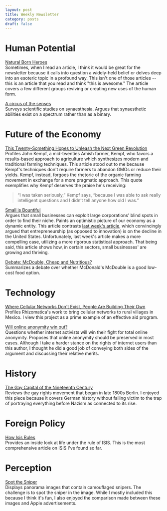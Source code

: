 ```yaml
---
layout: post
title: Weekly Newsletter
category: posts
draft: false
---
```

# Human Potential
[Natural Born Heroes](http://www.outsideonline.com/fitness/agility-and-balance/natural-born-heroes/Parkour-Fitness-Program.html)  
Sometimes, when I read an article, I think it would be great for the
newsletter because it calls into question a widely-held belief or
delves deep into an esoteric topic in a profound way. This isn't one
of those articles -- this is an article that you read and think
"this is awesome." The article covers a few different groups reviving or
creating new uses of the human form.

[A circus of the senses](http://aeon.co/magazine/psychology/are-we-all-born-with-synaesthesia/)  
Surveys scientific studies on synaesthesia. Argues that
synaesthetic abilities exist on a spectrum rather than as a binary.

# Future of the Economy
[This Twenty-Something Hopes to Unleash the Next Green Revolution](http://modernfarmer.com/2014/08/brilliant-unusual-twenty-something-hopes-unleash-next-green-revolution/)  
Profiles John Kempf, a mid-twenties Amish farmer, Kempf, who favors a results-based
approach to agriculture which synthesizes modern
and traditional farming techniques. This article stood out to me because
Kempf's techniques don't require farmers to abandon GMOs or
reduce their yields. Kempf, instead, forgoes the rhetoric of the organic
farming movement in exchange for a more pragmatic approach. This quote
exemplifies why Kempf deserves the praise he's receiving:

  > “I was taken seriously,” Kempf says, “because I was able to ask
  > really intelligent questions and I didn’t tell anyone how old I
  > was.”

[Small is Bountiful](http://www.newyorker.com/business/currency/small-bountiful-small-business-craft-beer)  
Argues that small businesses can exploit large corporations' blind spots
in order to find their niche. Paints an optimistic picture of our
economy as a dynamic entity. This article contrasts
[last week's article](http://www.gallup.com/businessjournal/180431/american-entrepreneurship-dead-alive.aspx),
which convincingly argued that entrepreneurship (as opposed to
innovation) is on the decline in the United States. Unfortunately,
last week's article makes a more compelling case, utilizing a more
rigorous statistical approach. That being said, this article
shows how, in certain sectors, small businesses' are growing and
thriving.

[Debate: McDouble, Cheap and Nutritious?](http://freakonomics.com/2013/07/11/a-burger-a-day-a-new-marketplace-podcast/)  
Summarizes a debate over whether McDonald's McDouble is a good low-cost food
option.

# Technology
[Where Cellular Networks Don't Exist, People Are Building Their Own](http://www.wired.com/2015/01/diy-cellular-phone-networks-mexico/)  
Profiles Rhizomatica's work to bring cellular networks to rural villages
in Mexico. I view this project as a prime example of an effective aid
program.

[Will online anonymity win out?](http://aeon.co/magazine/technology/will-online-anonymity-win-out/)  
Questions whether internet activists will win their fight for total
online anonymity. Proposes that online anonymity should be preserved in
most cases. Although I take a harder stance on the rights of internet
users than this author, I thought he did a good job of conveying both
sides of the argument and discussing their relative merits.

# History
[The Gay Capital of the Nineteenth Century](http://www.newyorker.com/magazine/2015/01/26/berlin-story)  
Reviews the gay rights movement that began in late 1800s Berlin. I
enjoyed this piece because it covers German history without falling
victim to the trap of portraying everything before Nazism as
connected to its rise.

# Foreign Policy
[How Isis Rules](http://www.nybooks.com/articles/archives/2015/feb/05/how-isis-rules/)  
Provides an inside look at life under the rule of ISIS. This is the most
comprehensive article on ISIS I've found so far.

# Perception
[Spot the Sniper](http://www.slate.com/blogs/behold/2015/01/20/simon_menner_camouflage_is_a_conceptual_look_at_snipers_in_germany_photos.html)  
Displays panorama images that contain camouflaged snipers. The challenge
is to spot the sniper in the image. While I mostly included this because
I think it's fun, I also enjoyed the comparison made
between these images and Apple advertisements.

